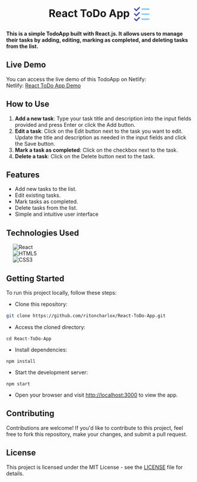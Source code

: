 <br>
<h1 align=center>
<span> React ToDo App </span>
<img align="center" src="./public/favicon-96.png" alt="" width="50" height="50">
</h1>

**This is a simple TodoApp built with React.js. It allows users to manage their tasks by adding, editing, marking as completed, and deleting tasks from the list.**

## Live Demo

You can access the live demo of this TodoApp on Netlify:
<br>
Netlify: [React ToDo App Demo](https://maddat-react-todo-app.netlify.app/)

## How to Use
1. **Add a new task**: Type your task title and description into the input fields provided and press Enter or click the Add button.
2. **Edit a task**: Click on the Edit button next to the task you want to edit. Update the title and description as needed in the input fields and click the Save button.
3. **Mark a task as completed**: Click on the checkbox next to the task.
4. **Delete a task**: Click on the Delete button next to the task.


## Features

- Add new tasks to the list.
- Edit existing tasks.
- Mark tasks as completed.
- Delete tasks from the list.
- Simple and intuitive user interface

## Technologies Used

&emsp; ![React](https://img.shields.io/badge/react.js-%23563D7C.svg?style=for-the-badge&logo=react&logoColor=white)
<br>
&emsp; ![HTML5](https://img.shields.io/badge/html5-%23E34F26.svg?style=for-the-badge&logo=html5&logoColor=white)
<br>
&emsp; ![CSS3](https://img.shields.io/badge/css3-%231572B6.svg?style=for-the-badge&logo=css3&logoColor=white)

## Getting Started

To run this project locally, follow these steps:

- Clone this repository:
```bash
git clone https://github.com/ritoncharlox/React-ToDo-App.git
```
- Access the cloned directory:
```
cd React-ToDo-App
```
- Install dependencies:
```
npm install
```
- Start the development server:
```
npm start
```
- Open your browser and visit [http://localhost:3000](http://localhost:3000) to view the app.

## Contributing

Contributions are welcome! If you'd like to contribute to this project, feel free to fork this repository, make your changes, and submit a pull request.

## License

This project is licensed under the MIT License - see the [LICENSE](LICENSE) file for details.
